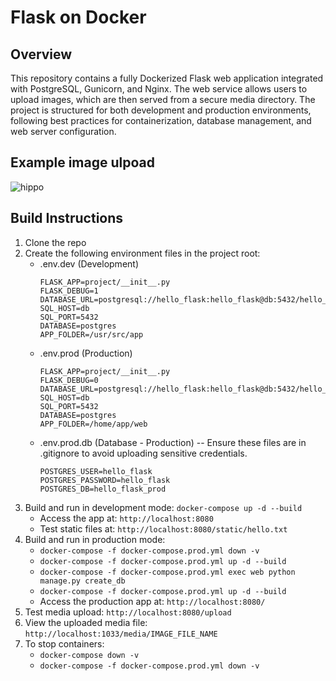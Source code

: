 # Flask on Docker

## Overview
This repository contains a fully Dockerized Flask web application integrated with PostgreSQL, Gunicorn, and Nginx. The web service allows users to upload images, which are then served from a secure media directory. The project is structured for both development and production environments, following best practices for containerization, database management, and web server configuration.

## Example image ulpoad

![hippo](https://media0.giphy.com/media/v1.Y2lkPTc5MGI3NjExenBwa2w5aDlweTZyaXd2dng1b3ZtaDhnbXFtdXQyZG16ajk2cmRvYSZlcD12MV9pbnRlcm5hbF9naWZfYnlfaWQmY3Q9Zw/mhoKQ4AWWLG3c0ha3p/giphy.gif)


## Build Instructions
1. Clone the repo
2. Create the following environment files in the project root:
     - .env.dev (Development)
       ```
       FLASK_APP=project/__init__.py
       FLASK_DEBUG=1
       DATABASE_URL=postgresql://hello_flask:hello_flask@db:5432/hello_flask_dev
       SQL_HOST=db
       SQL_PORT=5432
       DATABASE=postgres
       APP_FOLDER=/usr/src/app
       ```
     - .env.prod (Production)
       ```
       FLASK_APP=project/__init__.py
       FLASK_DEBUG=0
       DATABASE_URL=postgresql://hello_flask:hello_flask@db:5432/hello_flask_prod
       SQL_HOST=db
       SQL_PORT=5432
       DATABASE=postgres
       APP_FOLDER=/home/app/web
       ```
     - .env.prod.db (Database - Production) --  Ensure these files are in .gitignore to avoid uploading sensitive credentials.
       ```
       POSTGRES_USER=hello_flask
       POSTGRES_PASSWORD=hello_flask
       POSTGRES_DB=hello_flask_prod
       ```
4. Build and run in development mode: `docker-compose up -d --build`
     - Access the app at: `http://localhost:8080`
     - Test static files at: `http://localhost:8080/static/hello.txt`
5. Build and run in production mode:
     - `docker-compose -f docker-compose.prod.yml down -v`
     - `docker-compose -f docker-compose.prod.yml up -d --build`
     - `docker-compose -f docker-compose.prod.yml exec web python manage.py create_db`
     - `docker-compose -f docker-compose.prod.yml up -d --build`
     - Access the production app at: `http://localhost:8080/`
7. Test media upload: `http://localhost:8080/upload`
8. View the uploaded media file: `http://localhost:1033/media/IMAGE_FILE_NAME`
9. To stop containers:
      - `docker-compose down -v`
      - `docker-compose -f docker-compose.prod.yml down -v`
